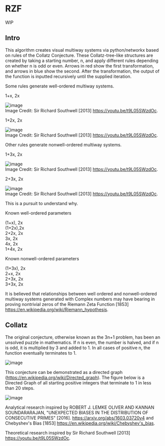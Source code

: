 # RZF

WIP  

## Intro

This algorithm creates visual multiway systems via python/networkx based on rules of the Collatz Conjecture. These Collatz-tree-like structures are created by taking a starting number, n, and apply different rules depending on whether n is odd or even. Arrows in red show the first transformation, and arrows in blue show the second. After the transformation, the output of the function is inputted recursively until the supplied iteration. 

Some rules generate well-ordered multiway systems. 

1+x, 2x  
  
![image](https://user-images.githubusercontent.com/54874866/228117102-fb36c61c-ea10-41f3-be1a-28ae685b8afa.png)  
Image Credit: Sir Richard Southwell [2013] https://youtu.be/t9L05SWzdOc.  
  
1+2x, 2x  


![image](https://user-images.githubusercontent.com/54874866/228117808-aa65559f-d8c2-421c-9392-df507dc89699.png)  
Image Credit: Sir Richard Southwell [2013] https://youtu.be/t9L05SWzdOc.  
  
Other rules generate nonwell-ordered multiway systems.  
  
    
   
1+3x, 2x  
  
![image](https://user-images.githubusercontent.com/54874866/228118058-52c939b0-86d4-45aa-80d3-64f81008aa0f.png)  
Image Credit: Sir Richard Southwell [2013] https://youtu.be/t9L05SWzdOc.  
  
  
2+3x, 2x  

![image](https://user-images.githubusercontent.com/54874866/228118303-bcc7c3b4-113a-4acb-b834-9bb2f7e691d4.png)  
Image Credit: Sir Richard Southwell [2013] https://youtu.be/t9L05SWzdOc.      
    
This is a pursuit to understand why.   
  

Known well-ordered parameters

(1+x), 2x  
(1+2x),2x  
2+2x, 2x  
3x, 2x  
4x, 2x  
1+4x, 2x

Known nonwell-ordered parameters

(1+3x), 2x  
2+x, 2x  
2+3x, 2x  
3+3x, 2x    

It is believed that relationships between well ordered and nonwell-ordered multiway systems generated with Complex numbers may have bearing in proving nontrivial zeros of the Riemann Zeta Function [1853] https://en.wikipedia.org/wiki/Riemann_hypothesis.


## Collatz
The original conjecture, otherwise known as the 3n+1 problem, has been an unsolved puzzle in mathematics. If n is even, the number is halved, and if n is odd, it is multiplied by 3 and added to 1. In all cases of positive n, the function eventually terminates to 1. 
 
![image](https://user-images.githubusercontent.com/54874866/226145664-ed964e8c-9a24-4b04-b241-1c328261a939.png)

This conjecture can be demonstrated as a directed graph (https://en.wikipedia.org/wiki/Directed_graph). The figure below is a Directed Graph of all starting positive integers that terminate to 1 in less than 20 steps.  
  
  
![image](https://user-images.githubusercontent.com/54874866/227743100-259ffa97-4052-4405-afa8-89601df6ac93.png)
    

Analytical research inspired by ROBERT J. LEMKE OLIVER AND KANNAN SOUNDARARAJAN, "UNEXPECTED BIASES IN THE DISTRIBUTION OF CONSECUTIVE
PRIMES" [2016]. https://arxiv.org/abs/1603.03720v4 and Chebyshev's Bias [1853] https://en.wikipedia.org/wiki/Chebyshev's_bias.  
  
Theoretical research inspired by Sir Richard Southwell [2013] https://youtu.be/t9L05SWzdOc.
